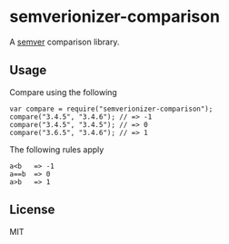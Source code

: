 # semverionizer-comparison
A [semver](http://semver.org/) comparison library.


## Usage
Compare using the following

    var compare = require("semverionizer-comparison");
    compare("3.4.5", "3.4.6"); // => -1
    compare("3.4.5", "3.4.5"); // => 0
    compare("3.6.5", "3.4.6"); // => 1

The following rules apply

    a<b   => -1
    a==b  => 0
    a>b   => 1


## License
MIT
